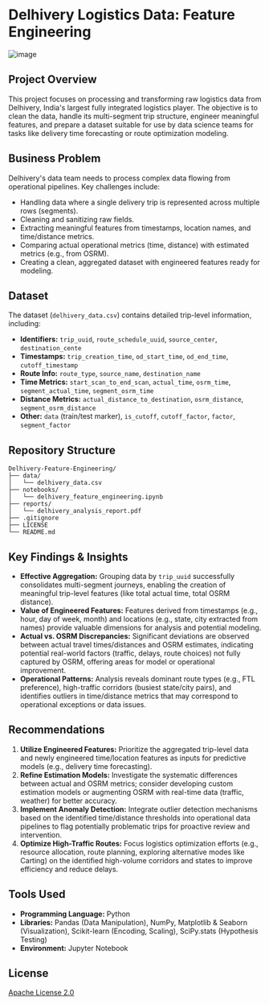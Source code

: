 # Delhivery Logistics Data: Feature Engineering

![image](https://github.com/user-attachments/assets/06edd02e-7323-4d9e-9be9-a41aae32f5d6)

## Project Overview

This project focuses on processing and transforming raw logistics data from Delhivery, India's largest fully integrated logistics player. The objective is to clean the data, handle its multi-segment trip structure, engineer meaningful features, and prepare a dataset suitable for use by data science teams for tasks like delivery time forecasting or route optimization modeling.

## Business Problem

Delhivery's data team needs to process complex data flowing from operational pipelines. Key challenges include:
* Handling data where a single delivery trip is represented across multiple rows (segments).
* Cleaning and sanitizing raw fields.
* Extracting meaningful features from timestamps, location names, and time/distance metrics.
* Comparing actual operational metrics (time, distance) with estimated metrics (e.g., from OSRM).
* Creating a clean, aggregated dataset with engineered features ready for modeling.

## Dataset

The dataset (`delhivery_data.csv`) contains detailed trip-level information, including:

* **Identifiers:** `trip_uuid`, `route_schedule_uuid`, `source_center`, `destination_cente`
* **Timestamps:** `trip_creation_time`, `od_start_time`, `od_end_time`, `cutoff_timestamp`
* **Route Info:** `route_type`, `source_name`, `destination_name`
* **Time Metrics:** `start_scan_to_end_scan`, `actual_time`, `osrm_time`, `segment_actual_time`, `segment_osrm_time`
* **Distance Metrics:** `actual_distance_to_destination`, `osrm_distance`, `segment_osrm_distance`
* **Other:** `data` (train/test marker), `is_cutoff`, `cutoff_factor`, `factor`, `segment_factor`

## Repository Structure

```text
Delhivery-Feature-Engineering/
├── data/
│   └── delhivery_data.csv  
├── notebooks/
│   └── delhivery_feature_engineering.ipynb   
├── reports/                      
│   └── delhivery_analysis_report.pdf
├── .gitignore
├── LICENSE 
└── README.md                   
```

## Key Findings & Insights
 
* **Effective Aggregation:** Grouping data by `trip_uuid` successfully consolidates multi-segment journeys, enabling the creation of meaningful trip-level features (like total actual time, total OSRM distance).
* **Value of Engineered Features:** Features derived from timestamps (e.g., hour, day of week, month) and locations (e.g., state, city extracted from names) provide valuable dimensions for analysis and potential modeling.
* **Actual vs. OSRM Discrepancies:** Significant deviations are observed between actual travel times/distances and OSRM estimates, indicating potential real-world factors (traffic, delays, route choices) not fully captured by OSRM, offering areas for model or operational improvement.
* **Operational Patterns:** Analysis reveals dominant route types (e.g., FTL preference), high-traffic corridors (busiest state/city pairs), and identifies outliers in time/distance metrics that may correspond to operational exceptions or data issues.

## Recommendations

1.  **Utilize Engineered Features:** Prioritize the aggregated trip-level data and newly engineered time/location features as inputs for predictive models (e.g., delivery time forecasting).
2.  **Refine Estimation Models:** Investigate the systematic differences between actual and OSRM metrics; consider developing custom estimation models or augmenting OSRM with real-time data (traffic, weather) for better accuracy.
3.  **Implement Anomaly Detection:** Integrate outlier detection mechanisms based on the identified time/distance thresholds into operational data pipelines to flag potentially problematic trips for proactive review and intervention.
4.  **Optimize High-Traffic Routes:** Focus logistics optimization efforts (e.g., resource allocation, route planning, exploring alternative modes like Carting) on the identified high-volume corridors and states to improve efficiency and reduce delays.
   
## Tools Used

* **Programming Language:** Python
* **Libraries:** Pandas (Data Manipulation), NumPy, Matplotlib & Seaborn (Visualization), Scikit-learn (Encoding, Scaling), SciPy.stats (Hypothesis Testing)
* **Environment:** Jupyter Notebook

## License
[Apache License 2.0](LICENSE)  
